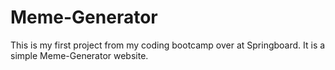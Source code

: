 # Meme-Generator

This is my first project from my coding bootcamp over at Springboard. It is a simple Meme-Generator website.
